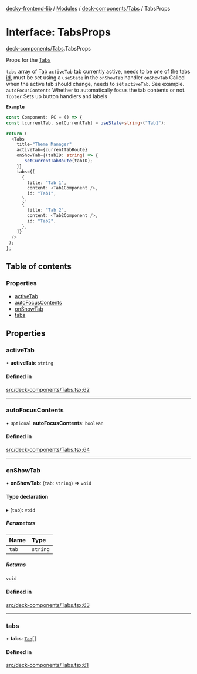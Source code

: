[decky-frontend-lib](../README.md) / [Modules](../modules.md) / [deck-components/Tabs](../modules/deck_components_Tabs.md) / TabsProps

# Interface: TabsProps

[deck-components/Tabs](../modules/deck_components_Tabs.md).TabsProps

Props for the [Tabs](../modules/deck_components_Tabs.md#tabs)

`tabs` array of [Tab](deck_components_Tabs.Tab.md)
`activeTab` tab currently active, needs to be one of the tabs [id](deck_components_Tabs.Tab.md#id), must be set using a `useState` in the `onShowTab` handler
`onShowTab` Called when the active tab should change, needs to set `activeTab`. See example.
`autoFocusContents` Whether to automatically focus the tab contents or not.
`footer` Sets up button handlers and labels

**`Example`**

```ts
const Component: FC = () => {
const [currentTab, setCurrentTab] = useState<string>("Tab1");

return (
  <Tabs
    title="Theme Manager"
    activeTab={currentTabRoute}
    onShowTab={(tabID: string) => {
       setCurrentTabRoute(tabID);
    }}
    tabs={[
      {
        title: "Tab 1",
        content: <Tab1Component />,
        id: "Tab1",
      },
      {
        title: "Tab 2",
        content: <Tab2Component />,
        id: "Tab2",
      },
    ]}
  />
 );
};
```

## Table of contents

### Properties

- [activeTab](deck_components_Tabs.TabsProps.md#activetab)
- [autoFocusContents](deck_components_Tabs.TabsProps.md#autofocuscontents)
- [onShowTab](deck_components_Tabs.TabsProps.md#onshowtab)
- [tabs](deck_components_Tabs.TabsProps.md#tabs)

## Properties

### activeTab

• **activeTab**: `string`

#### Defined in

[src/deck-components/Tabs.tsx:62](https://github.com/SteamDeckHomebrew/decky-frontend-lib/blob/ed0b92d/src/deck-components/Tabs.tsx#L62)

___

### autoFocusContents

• `Optional` **autoFocusContents**: `boolean`

#### Defined in

[src/deck-components/Tabs.tsx:64](https://github.com/SteamDeckHomebrew/decky-frontend-lib/blob/ed0b92d/src/deck-components/Tabs.tsx#L64)

___

### onShowTab

• **onShowTab**: (`tab`: `string`) => `void`

#### Type declaration

▸ (`tab`): `void`

##### Parameters

| Name | Type |
| :------ | :------ |
| `tab` | `string` |

##### Returns

`void`

#### Defined in

[src/deck-components/Tabs.tsx:63](https://github.com/SteamDeckHomebrew/decky-frontend-lib/blob/ed0b92d/src/deck-components/Tabs.tsx#L63)

___

### tabs

• **tabs**: [`Tab`](deck_components_Tabs.Tab.md)[]

#### Defined in

[src/deck-components/Tabs.tsx:61](https://github.com/SteamDeckHomebrew/decky-frontend-lib/blob/ed0b92d/src/deck-components/Tabs.tsx#L61)
